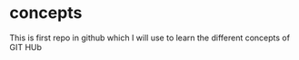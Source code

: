 # concepts

This is first repo in github which I will use to learn the different concepts of GIT HUb
